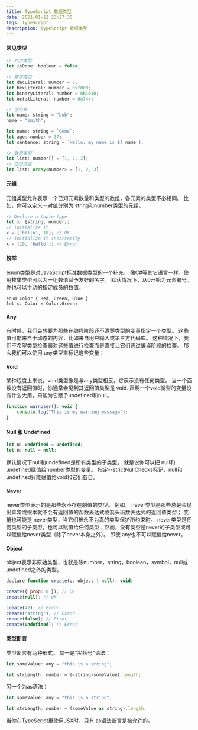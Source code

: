 ```yaml
---
title: TypeScript 数据类型
date: 2021-01-12 23:27:30
tags: TypeScript
description: TypeScript 数据类型
---
```


#### 常见类型
``` javascript
// 布尔类型
let isDone: boolean = false;

```
``` javascript
// 数字类型
let decLiteral: number = 6;
let hexLiteral: number = 0xf00d;
let binaryLiteral: number = 0b1010;
let octalLiteral: number = 0o744;
```

``` javascript
// 字符串
let name: string = "bob";
name = "smith";
```

``` javascript
let name: string = `Gene`;
let age: number = 37;
let sentence: string = `Hello, my name is ${ name }.

```

``` javascript
// 数组类型
let list: number[] = [1, 2, 3];
// 泛型方式
let list: Array<number> = [1, 2, 3];
```

#### 元组
元组类型允许表示一个已知元素数量和类型的数组，各元素的类型不必相同。 比如，你可以定义一对值分别为 string和number类型的元组。
``` javascript
// Declare a tuple type
let x: [string, number];
// Initialize it
x = ['hello', 10]; // OK
// Initialize it incorrectly
x = [10, 'hello']; // Error
```

#### 枚举
enum类型是对JavaScript标准数据类型的一个补充。 像C#等其它语言一样，使用枚举类型可以为一组数值赋予友好的名字。
默认情况下，从0开始为元素编号。 你也可以手动的指定成员的数值。
```
enum Color { Red, Green, Blue }
let c: Color = Color.Green;
```

#### Any
有时候，我们会想要为那些在编程阶段还不清楚类型的变量指定一个类型。 这些值可能来自于动态的内容，比如来自用户输入或第三方代码库。 
这种情况下，我们不希望类型检查器对这些值进行检查而是直接让它们通过编译阶段的检查。 那么我们可以使用 any类型来标记这些变量：


#### Void
某种程度上来说，void类型像是与any类型相反，它表示没有任何类型。 当一个函数没有返回值时，你通常会见到其返回值类型是 void.
声明一个void类型的变量没有什么大用，只能为它赋予undefined和null。
``` javascript
function warnUser(): void {
    console.log("This is my warning message");
}
```

#### Null 和 Undefined
``` javascript
let u: undefined = undefined;
let n: null = null;
```

默认情况下null和undefined是所有类型的子类型。 就是说你可以把 null和undefined赋值给number类型的变量。
指定--strictNullChecks标记，null和undefined只能赋值给void和它们各自。

#### Never
never类型表示的是那些永不存在的值的类型。 
例如， never类型是那些总是会抛出异常或根本就不会有返回值的函数表达式或箭头函数表达式的返回值类型； 变量也可能是 never类型，当它们被永不为真的类型保护所约束时。
never类型是任何类型的子类型，也可以赋值给任何类型；然而，没有类型是never的子类型或可以赋值给never类型（除了never本身之外）。 即使 any也不可以赋值给never。

#### Object
object表示非原始类型，也就是除number，string，boolean，symbol，null或undefined之外的类型。
``` javascript
declare function create(o: object | null): void;

create({ prop: 0 }); // OK
create(null); // OK

create(42); // Error
create("string"); // Error
create(false); // Error
create(undefined); // Error
```

#### 类型断言
类型断言有两种形式。 其一是“尖括号”语法：
``` javascript
let someValue: any = "this is a string";

let strLength: number = (<string>someValue).length;
```
另一个为as语法：
``` javascript
let someValue: any = "this is a string";

let strLength: number = (someValue as string).length;
```
当你在TypeScript里使用JSX时，只有 as语法断言是被允许的。
